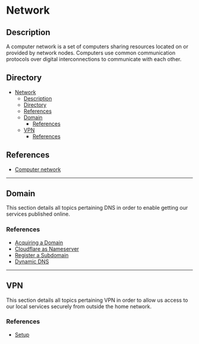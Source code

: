 # Network

## Description

A computer network is a set of computers sharing resources located on or provided by network nodes. Computers use common communication protocols over digital interconnections to communicate with each other.

## Directory

- [Network](#network)
  - [Description](#description)
  - [Directory](#directory)
  - [References](#references)
  - [Domain](#domain)
    - [References](#references-1)
  - [VPN](#vpn)
    - [References](#references-2)

## References

- [Computer network](https://en.wikipedia.org/wiki/Computer_network)

---

## Domain

This section details all topics pertaining DNS in order to enable getting our services published online.

### References

- [Acquiring a Domain](../topics/domain.md#acquiring-a-domain)
- [Cloudflare as Nameserver](../topics/domain.md#cloudflare-as-nameserver)
- [Register a Subdomain](../topics/domain.md#register-a-subdomain)
- [Dynamic DNS](../topics/domain.md#dynamic-dns)

---

## VPN

This section details all topics pertaining VPN in order to allow us access to our local services securely from outside the home network.

### References

- [Setup](../topics/vpn.md#setup)
